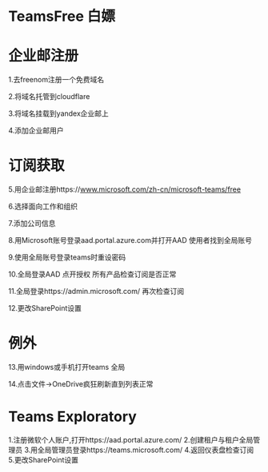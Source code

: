 # TeamsFree 白嫖

# 企业邮注册
  1.去freenom注册一个免费域名
  
  2.将域名托管到cloudflare
  
  3.将域名挂载到yandex企业邮上
  
  4.添加企业邮用户
  
# 订阅获取
  5.用企业邮注册https://www.microsoft.com/zh-cn/microsoft-teams/free
  
  6.选择面向工作和组织
  
  7.添加公司信息
  
  8.用Microsoft账号登录aad.portal.azure.com并打开AAD 使用者找到全局账号
  
  9.使用全局账号登录teams时重设密码
  
  10.全局登录AAD 点开授权 所有产品检查订阅是否正常
  
  11.全局登录https://admin.microsoft.com/ 再次检查订阅
  
  12.更改SharePoint设置
  
# 例外
  13.用windows或手机打开teams 全局
  
  14.点击文件→OneDrive疯狂刷新直到列表正常
  
# Teams Exploratory
  1.注册微软个人账户,打开https://aad.portal.azure.com/
  2.创建租户与租户全局管理员
  3.用全局管理员登录https://teams.microsoft.com/
  4.返回仪表盘检查订阅
  5.更改SharePoint设置
